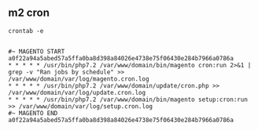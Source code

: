 ## m2 cron



    crontab -e
    

    #~ MAGENTO START a0f22a94a5abed57a5ffa0ba8d398a84026e4738e75f06430e284b7966a0786a
    * * * * * /usr/bin/php7.2 /var/www/domain/bin/magento cron:run 2>&1 | grep -v "Ran jobs by schedule" >> /var/www/domain/var/log/magento.cron.log
    * * * * * /usr/bin/php7.2 /var/www/domain/update/cron.php >> /var/www/domain/var/log/update.cron.log
    * * * * * /usr/bin/php7.2 /var/www/domain/bin/magento setup:cron:run >> /var/www/domain/var/log/setup.cron.log
    #~ MAGENTO END a0f22a94a5abed57a5ffa0ba8d398a84026e4738e75f06430e284b7966a0786a

